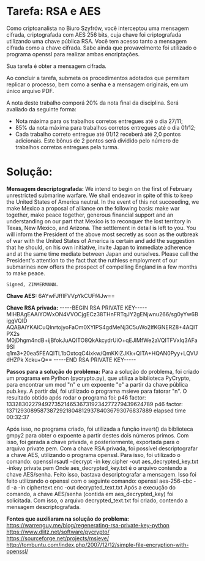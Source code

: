 # Tarefa: RSA e AES

Como criptoanalista no Biuro Szyfrów, você interceptou uma mensagem cifrada, criptografada com AES 256 bits, cuja chave foi criptografada utilizando uma chave pública RSA. Você tem acesso tanto a mensagem cifrada como a chave cifrada. Sabe ainda que provavelmente foi utilizado o programa openssl para realizar ambas encriptações.

Sua tarefa é obter a mensagem cifrada.

Ao concluir a tarefa, submeta os procedimentos adotados que permitam replicar o processo, bem como a senha e a mensagem originais, em um único arquivo PDF.

A nota deste trabalho comporá 20% da nota final da disciplina. Será avaliado da seguinte forma:

- Nota máxima para os trabalhos corretos entregues até o dia 27/11;
- 85% da nota máxima para trabalhos corretos entregues até o dia 01/12;
- Cada trabalho correto entregue até 01/12 receberá até 2,0 pontos adicionais. Este bônus de 2 pontos será dividido pelo número de trabalhos corretos entregues pela turma.


# Solução:

**Mensagem descriptografada:**
    We intend to begin on the first of February unrestricted submarine warfare. We shall endeavor in spite of this to keep the United States of America neutral. In the event of this not succeeding, we make Mexico a proposal of alliance on the following basis: make war together, make peace together, generous financial support and an understanding on our part that Mexico is to reconquer the lost territory in Texas, New Mexico, and Arizona. The settlement in detail is left to you. You will inform the President of the above most secretly as soon as the outbreak of war with the United States of America is certain and add the suggestion that he should, on his own initiative, invite Japan to immediate adherence and at the same time mediate between Japan and ourselves. Please call the President's attention to the fact that the ruthless employment of our submarines now offers the prospect of compelling England in a few months to make peace.

    Signed, ZIMMERMANN.

**Chave AES:**
    6AYwFJffIFVVpYkCUFf4Jw==

**Chave RSA privada:**
    -----BEGIN RSA PRIVATE KEY-----
    MIHBAgEAAiYOWxON4VVOCjgECz38THnFRTqJY2gENjwnu266/sg0yYw6BiggVQID
    AQABAiYKAICuQInrtojyoFaOm0XYIPS4gdMeNj3C5uWo2IfKGNERZ8+4AQITPX2s
    M0jDhgm4ndB+ijBfokJuAQITO8QkAkcydrUiO+qEJlMfWe2aVQITFVxIq3AFa9SI
    q1m3+20ea5FEAQITL1bOxtcqC4ixkw/QmKKiZJKk+QITA+HQAN0Pyy+LQVUdHZPk
    Xcku+Q==
    -----END RSA PRIVATE KEY-----

**Passos para a solução do problema:**
Para a solução do problema, foi criado um programa em Python (pycrypto.py), que utiliza a biblioteca PyCrypto, para encontrar um mod "n" e um expoente "e" a partir da chave pública pub.key.
A partir daí, foi utilizado o programa msieve para fatorar "n". O resultado obtido após rodar o programa foi:
    p46 factor: 1332830227949273521465367319234277279439624789
    p46 factor: 1371293089587387292180481293784036793076837889
    elapsed time 00:32:37

Após isso, no programa criado, foi utilizada a função invert() da biblioteca gmpy2 para obter o expoente a partir destes dois números primos. Com isso, foi gerada a chave privada, e posteriormente, exportada para o arquivo private.pem.
Com a chave RSA privada, foi possível descriptografar a chave AES, utilizando o programa openssl. Para isso, foi utilizado o comando:
    openssl rsautl -decrypt -in key.cipher -out aes_decrypted_key.txt -inkey private.pem
Onde aes_decrypted_key.txt é o arquivo contendo a chave AES/senha.
Feito isso, bastava descriptografar a mensagem. Isso foi feito utilizando o openssl com o seguinte comando:
    openssl aes-256-cbc -d -a -in ciphertext.enc -out decrypted_text.txt
Após a execução do comando, a chave AES/senha (contida em aes_decrypted_key) foi solicitada.
Com isso, o arquivo decrypted_text.txt foi criado, contendo a mensagem descriptografada.

**Fontes que auxiliaram na solução do problema:**
    https://warrenguy.me/blog/regenerating-rsa-private-key-python
    https://www.dlitz.net/software/pycrypto/
    https://sourceforge.net/projects/msieve/
    http://tombuntu.com/index.php/2007/12/12/simple-file-encryption-with-openssl/
